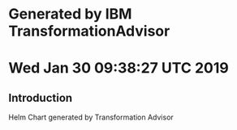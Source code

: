 # Generated by IBM TransformationAdvisor
# Wed Jan 30 09:38:27 UTC 2019
## Introduction

Helm Chart generated by Transformation Advisor
